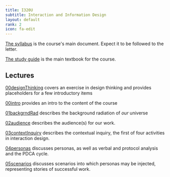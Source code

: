 ```yaml
---
title: I320U
subtitle: Interaction and Information Design
layout: default
rank: 2
icon: fa-edit
---
```



[The syllabus](/infointeractdsgn/syllabus.pdf) is the course's main document. Expect it to be followed to the letter.

[The study guide](/infointeractdsgn/studyGuide.pdf) is the main textbook for the course.

## Lectures

[00designThinking](/infointeractdsgn/00designThinking/index.html) covers an exercise in design thinking and provides placeholders for a few introductory items

[00intro](/infointeractdsgn/00intro/index.html) provides an intro to the content of the course

[01backgrndRad](/infointeractdsgn/01backgrndRad/index.html) describes the background radiation of *our* universe

[02audience](/infointeractdsgn/02audience/index.html) describes the audience(s) for our work.

[03contextInquiry](/infointeractdsgn/03contextInquiry/index.html) describes the contextual inquiry, the first of four activities in interaction design.

[04personas](/infointeractdsgn/04personas/index.html) discusses personas, as well as verbal and protocol analysis and the PDCA cycle.

[05scenarios](/infointeractdsgn/05scenarios/index.html) discusses scenarios into which personas may be injected, representing stories of successful work.

